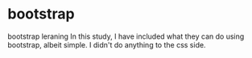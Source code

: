 # bootstrap
bootstrap leraning 
In this study, I have included what they can do using bootstrap, albeit simple. I didn't do anything to the css side.
